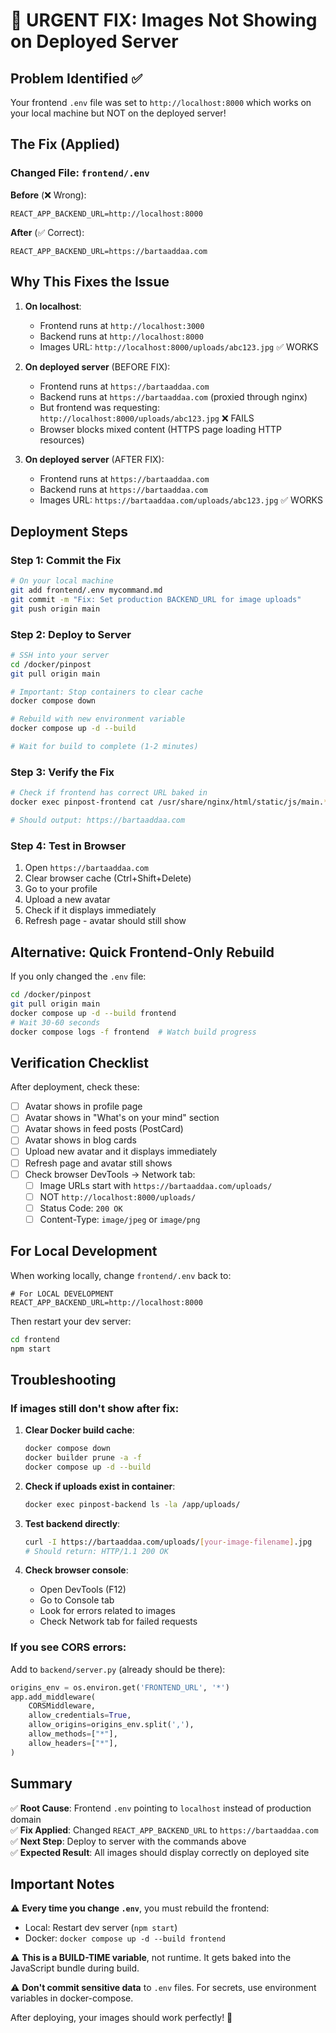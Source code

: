 # 🔧 URGENT FIX: Images Not Showing on Deployed Server

## Problem Identified ✅
Your frontend `.env` file was set to `http://localhost:8000` which works on your local machine but NOT on the deployed server!

## The Fix (Applied)

### Changed File: `frontend/.env`

**Before** (❌ Wrong):
```env
REACT_APP_BACKEND_URL=http://localhost:8000
```

**After** (✅ Correct):
```env
REACT_APP_BACKEND_URL=https://bartaaddaa.com
```

## Why This Fixes the Issue

1. **On localhost**: 
   - Frontend runs at `http://localhost:3000`
   - Backend runs at `http://localhost:8000`
   - Images URL: `http://localhost:8000/uploads/abc123.jpg` ✅ WORKS

2. **On deployed server** (BEFORE FIX):
   - Frontend runs at `https://bartaaddaa.com`
   - Backend runs at `https://bartaaddaa.com` (proxied through nginx)
   - But frontend was requesting: `http://localhost:8000/uploads/abc123.jpg` ❌ FAILS
   - Browser blocks mixed content (HTTPS page loading HTTP resources)

3. **On deployed server** (AFTER FIX):
   - Frontend runs at `https://bartaaddaa.com`
   - Backend runs at `https://bartaaddaa.com`
   - Images URL: `https://bartaaddaa.com/uploads/abc123.jpg` ✅ WORKS

## Deployment Steps

### Step 1: Commit the Fix
```bash
# On your local machine
git add frontend/.env mycommand.md
git commit -m "Fix: Set production BACKEND_URL for image uploads"
git push origin main
```

### Step 2: Deploy to Server
```bash
# SSH into your server
cd /docker/pinpost
git pull origin main

# Important: Stop containers to clear cache
docker compose down

# Rebuild with new environment variable
docker compose up -d --build

# Wait for build to complete (1-2 minutes)
```

### Step 3: Verify the Fix
```bash
# Check if frontend has correct URL baked in
docker exec pinpost-frontend cat /usr/share/nginx/html/static/js/main.*.js | grep -o "https://bartaaddaa.com" | head -1

# Should output: https://bartaaddaa.com
```

### Step 4: Test in Browser
1. Open `https://bartaaddaa.com`
2. Clear browser cache (Ctrl+Shift+Delete)
3. Go to your profile
4. Upload a new avatar
5. Check if it displays immediately
6. Refresh page - avatar should still show

## Alternative: Quick Frontend-Only Rebuild

If you only changed the `.env` file:

```bash
cd /docker/pinpost
git pull origin main
docker compose up -d --build frontend
# Wait 30-60 seconds
docker compose logs -f frontend  # Watch build progress
```

## Verification Checklist

After deployment, check these:

- [ ] Avatar shows in profile page
- [ ] Avatar shows in "What's on your mind" section
- [ ] Avatar shows in feed posts (PostCard)
- [ ] Avatar shows in blog cards
- [ ] Upload new avatar and it displays immediately
- [ ] Refresh page and avatar still shows
- [ ] Check browser DevTools → Network tab:
  - [ ] Image URLs start with `https://bartaaddaa.com/uploads/`
  - [ ] NOT `http://localhost:8000/uploads/`
  - [ ] Status Code: `200 OK`
  - [ ] Content-Type: `image/jpeg` or `image/png`

## For Local Development

When working locally, change `frontend/.env` back to:

```env
# For LOCAL DEVELOPMENT
REACT_APP_BACKEND_URL=http://localhost:8000
```

Then restart your dev server:
```bash
cd frontend
npm start
```

## Troubleshooting

### If images still don't show after fix:

1. **Clear Docker build cache**:
   ```bash
   docker compose down
   docker builder prune -a -f
   docker compose up -d --build
   ```

2. **Check if uploads exist in container**:
   ```bash
   docker exec pinpost-backend ls -la /app/uploads/
   ```

3. **Test backend directly**:
   ```bash
   curl -I https://bartaaddaa.com/uploads/[your-image-filename].jpg
   # Should return: HTTP/1.1 200 OK
   ```

4. **Check browser console**:
   - Open DevTools (F12)
   - Go to Console tab
   - Look for errors related to images
   - Check Network tab for failed requests

### If you see CORS errors:

Add to `backend/server.py` (already should be there):
```python
origins_env = os.environ.get('FRONTEND_URL', '*')
app.add_middleware(
    CORSMiddleware,
    allow_credentials=True,
    allow_origins=origins_env.split(','),
    allow_methods=["*"],
    allow_headers=["*"],
)
```

## Summary

✅ **Root Cause**: Frontend `.env` pointing to `localhost` instead of production domain  
✅ **Fix Applied**: Changed `REACT_APP_BACKEND_URL` to `https://bartaaddaa.com`  
✅ **Next Step**: Deploy to server with the commands above  
✅ **Expected Result**: All images should display correctly on deployed site  

## Important Notes

⚠️ **Every time you change `.env`**, you must rebuild the frontend:
- Local: Restart dev server (`npm start`)
- Docker: `docker compose up -d --build frontend`

⚠️ **This is a BUILD-TIME variable**, not runtime. It gets baked into the JavaScript bundle during build.

⚠️ **Don't commit sensitive data** to `.env` files. For secrets, use environment variables in docker-compose.

After deploying, your images should work perfectly! 🎉
